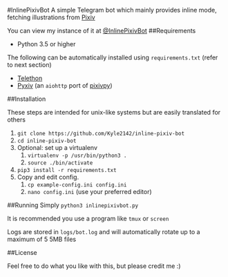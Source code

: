 #InlinePixivBot
A simple Telegram bot which mainly provides inline mode, fetching illustrations from [Pixiv](https://pixiv.net)

You can view my instance of it at [@InlinePixivBot](https://t.me/inlinepixivbot)
##Requirements
* Python 3.5 or higher

The following can be automatically installed using `requirements.txt` (refer to next section)
* [Telethon](https://github.com/LonamiWebs/Telethon)
* [Pyxiv](https://github.com/Kyle2142/pyxiv) (an `aiohttp` port of [pixivpy](https://github.com/upbit/pixivpy))

##Installation

These steps are intended for unix-like systems but are easily translated for others

1. `git clone https://github.com/Kyle2142/inline-pixiv-bot`
2. `cd inline-pixiv-bot`
3. Optional: set up a virtualenv
    1. `virtualenv -p /usr/bin/python3 .`
    2. `source ./bin/activate`
4. `pip3 install -r requirements.txt`
5. Copy and edit config.
    1. `cp example-config.ini config.ini`
    2. `nano config.ini` (use your preferred editor)

##Running
Simply `python3 inlinepixivbot.py`

It is recommended you use a program like `tmux` or `screen`

Logs are stored in `logs/bot.log` and will automatically rotate up to a maximum of 5 5MB files

##License

Feel free to do what you like with this, but please credit me :)
